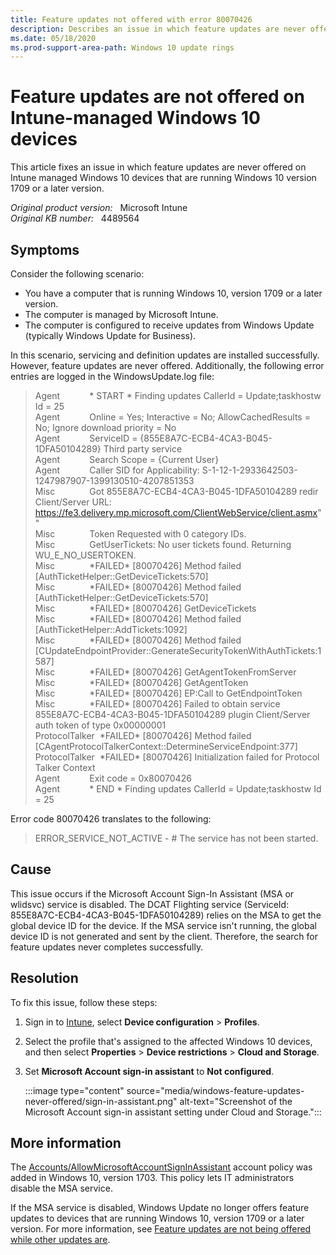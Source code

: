 ```yaml
---
title: Feature updates not offered with error 80070426
description: Describes an issue in which feature updates are never offered on Intune managed Windows 10 devices that run Windows 10 version 1709 or a later version.
ms.date: 05/18/2020
ms.prod-support-area-path: Windows 10 update rings
---
```

# Feature updates are not offered on Intune-managed Windows 10 devices

This article fixes an issue in which feature updates are never offered on Intune managed Windows 10 devices that are running Windows 10 version 1709 or a later version.

_Original product version:_ &nbsp; Microsoft Intune  
_Original KB number:_ &nbsp; 4489564

## Symptoms

Consider the following scenario:

- You have a computer that is running Windows 10, version 1709 or a later version.
- The computer is managed by  Microsoft Intune.
- The computer is configured to receive updates from Windows Update (typically Windows Update for Business).

In this scenario, servicing and definition updates are installed successfully. However, feature updates are never offered. Additionally, the following error entries are logged in the WindowsUpdate.log file:

> Agent&nbsp; &nbsp; &nbsp; &nbsp; &nbsp; &nbsp; * START * Finding updates CallerId = Update;taskhostw Id = 25  
> Agent&nbsp; &nbsp; &nbsp; &nbsp; &nbsp; &nbsp; Online = Yes; Interactive = No; AllowCachedResults = No; Ignore download priority = No  
> Agent&nbsp; &nbsp; &nbsp; &nbsp; &nbsp; &nbsp; ServiceID = {855E8A7C-ECB4-4CA3-B045-1DFA50104289} Third party service  
> Agent&nbsp; &nbsp; &nbsp; &nbsp; &nbsp; &nbsp; Search Scope = {Current User}  
> Agent&nbsp; &nbsp; &nbsp; &nbsp; &nbsp; &nbsp; Caller SID for Applicability: S-1-12-1-2933642503-1247987907-1399130510-4207851353  
> Misc&nbsp; &nbsp; &nbsp; &nbsp; &nbsp; &nbsp; &nbsp; Got 855E8A7C-ECB4-4CA3-B045-1DFA50104289 redir Client/Server URL: <https://fe3.delivery.mp.microsoft.com/ClientWebService/client.asmx>""  
> Misc&nbsp; &nbsp; &nbsp; &nbsp; &nbsp; &nbsp; &nbsp; Token Requested with 0 category IDs.  
> Misc&nbsp; &nbsp; &nbsp; &nbsp; &nbsp; &nbsp; &nbsp; GetUserTickets: No user tickets found. Returning WU_E_NO_USERTOKEN.  
> Misc&nbsp; &nbsp; &nbsp; &nbsp; &nbsp; &nbsp; &nbsp; \*FAILED* [80070426] Method failed [AuthTicketHelper::GetDeviceTickets:570]  
> Misc&nbsp; &nbsp; &nbsp; &nbsp; &nbsp; &nbsp; &nbsp; \*FAILED* [80070426] Method failed [AuthTicketHelper::GetDeviceTickets:570]  
> Misc&nbsp; &nbsp; &nbsp; &nbsp; &nbsp; &nbsp; &nbsp; \*FAILED* [80070426] GetDeviceTickets  
> Misc&nbsp; &nbsp; &nbsp; &nbsp; &nbsp; &nbsp; &nbsp; \*FAILED* [80070426] Method failed [AuthTicketHelper::AddTickets:1092]  
> Misc&nbsp; &nbsp; &nbsp; &nbsp; &nbsp; &nbsp; &nbsp; \*FAILED* [80070426] Method failed [CUpdateEndpointProvider::GenerateSecurityTokenWithAuthTickets:1587]  
> Misc&nbsp; &nbsp; &nbsp; &nbsp; &nbsp; &nbsp; &nbsp; \*FAILED* [80070426] GetAgentTokenFromServer  
> Misc&nbsp; &nbsp; &nbsp; &nbsp; &nbsp; &nbsp; &nbsp; \*FAILED* [80070426] GetAgentToken  
> Misc&nbsp; &nbsp; &nbsp; &nbsp; &nbsp; &nbsp; &nbsp; \*FAILED* [80070426] EP:Call to GetEndpointToken  
> Misc&nbsp; &nbsp; &nbsp; &nbsp; &nbsp; &nbsp; &nbsp; \*FAILED* [80070426] Failed to obtain service 855E8A7C-ECB4-4CA3-B045-1DFA50104289 plugin Client/Server auth token of type 0x00000001  
> ProtocolTalker &nbsp;\*FAILED* [80070426] Method failed [CAgentProtocolTalkerContext::DetermineServiceEndpoint:377]  
> ProtocolTalker &nbsp;\*FAILED* [80070426] Initialization failed for Protocol Talker Context  
> Agent&nbsp; &nbsp; &nbsp; &nbsp; &nbsp; &nbsp; Exit code = 0x80070426  
> Agent&nbsp; &nbsp; &nbsp; &nbsp; &nbsp; &nbsp; * END * Finding updates CallerId = Update;taskhostw  Id = 25

Error code 80070426 translates to the following:

> ERROR_SERVICE_NOT_ACTIVE - # The service has not been started.

## Cause

This issue occurs if the Microsoft Account Sign-In Assistant (MSA or wlidsvc) service is disabled. The DCAT Flighting service (ServiceId: 855E8A7C-ECB4-4CA3-B045-1DFA50104289) relies on the MSA to get the global device ID for the device. If the MSA service isn't running, the global device ID is not generated and sent by the client. Therefore, the search for feature updates never completes successfully.

## Resolution

To fix this issue, follow these steps:

1. Sign in to [Intune](https://go.microsoft.com/fwlink/?linkid=2090973), select **Device configuration** > **Profiles**.
2. Select the profile that's assigned to the affected Windows 10 devices, and then select **Properties** > **Device restrictions** > **Cloud and Storage**.
3. Set **Microsoft Account sign-in assistant** to **Not configured**.

   :::image type="content" source="media/windows-feature-updates-never-offered/sign-in-assistant.png" alt-text="Screenshot of the Microsoft Account sign-in assistant setting under Cloud and Storage.":::

## More information

The [Accounts/AllowMicrosoftAccountSignInAssistant](/windows/client-management/mdm/policy-csp-accounts#accounts-allowmicrosoftaccountsigninassistant) account policy was added in Windows 10, version 1703. This policy lets IT administrators disable the MSA service.

If the MSA service is disabled, Windows Update no longer offers feature updates to devices that are running Windows 10, version 1709 or a later version. For more information, see [Feature updates are not being offered while other updates are](/windows/deployment/update/windows-update-troubleshooting#feature-updates-are-not-being-offered-while-other-updates-are).

